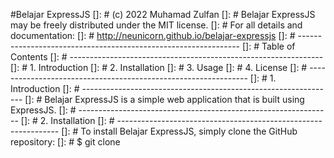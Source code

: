 #Belajar ExpressJS
[]: # (c) 2022 Muhamad Zulfan
[]: # Belajar ExpressJS may be freely distributed under the MIT license.
[]: # For all details and documentation:
[]: # http://neunicorn.github.io/belajar-expressjs
[]: # ---------------------------------------------------------------
[]: # Table of Contents
[]: # ---------------------------------------------------------------
[]: # 1. Introduction
[]: # 2. Installation
[]: # 3. Usage
[]: # 4. License
[]: # ---------------------------------------------------------------
[]: # 1. Introduction
[]: # ---------------------------------------------------------------
[]: # Belajar ExpressJS is a simple web application that is built using ExpressJS.
[]: # ---------------------------------------------------------------
[]: # 2. Installation
[]: # ---------------------------------------------------------------
[]: # To install Belajar ExpressJS, simply clone the GitHub repository:
[]: # $ git clone